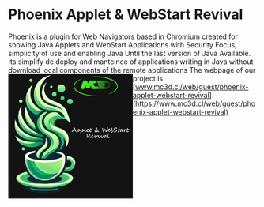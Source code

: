 # Phoenix Applet & WebStart Revival
Phoenix is a plugin for Web Navigators based in Chromium created for showing Java Applets and WebStart Applications with Security Focus, simplicity of use and enabling Java Until the last version of Java Available.  Its simplify de deploy and manteince of applications writing in Java without download local components of the remote applications
<img src="Phoenix_appletviewer.png" width="50%" height="50%" align="left"/>The webpage of our project is [www.mc3d.cl/web/guest/phoenix-applet-webstart-revival](https://www.mc3d.cl/web/guest/phoenix-applet-webstart-revival)

